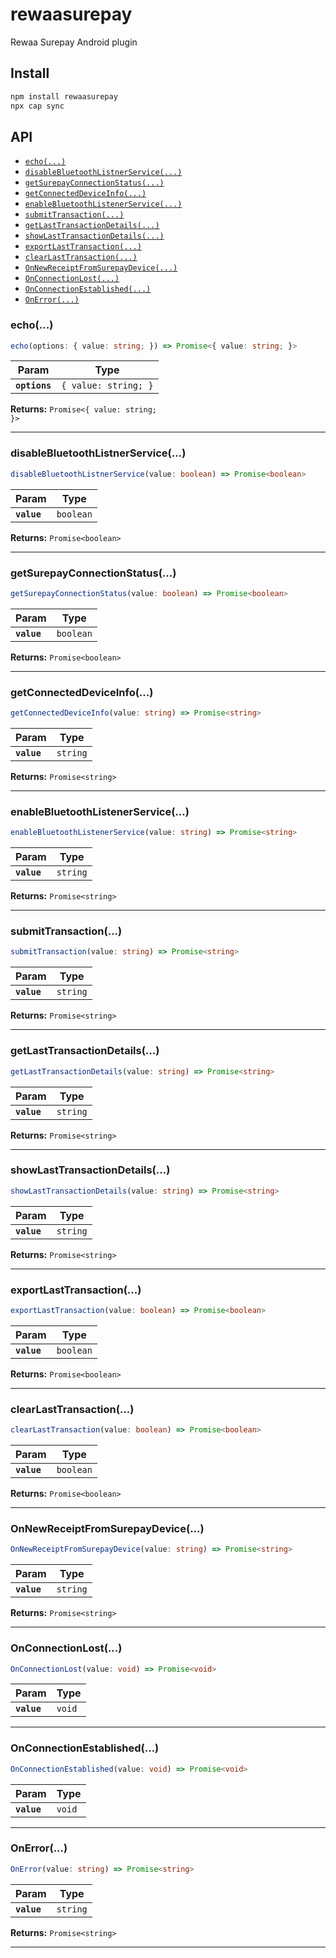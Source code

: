 # rewaasurepay

Rewaa Surepay Android plugin

## Install

```bash
npm install rewaasurepay
npx cap sync
```

## API

<docgen-index>

* [`echo(...)`](#echo)
* [`disableBluetoothListnerService(...)`](#disablebluetoothlistnerservice)
* [`getSurepayConnectionStatus(...)`](#getsurepayconnectionstatus)
* [`getConnectedDeviceInfo(...)`](#getconnecteddeviceinfo)
* [`enableBluetoothListenerService(...)`](#enablebluetoothlistenerservice)
* [`submitTransaction(...)`](#submittransaction)
* [`getLastTransactionDetails(...)`](#getlasttransactiondetails)
* [`showLastTransactionDetails(...)`](#showlasttransactiondetails)
* [`exportLastTransaction(...)`](#exportlasttransaction)
* [`clearLastTransaction(...)`](#clearlasttransaction)
* [`OnNewReceiptFromSurepayDevice(...)`](#onnewreceiptfromsurepaydevice)
* [`OnConnectionLost(...)`](#onconnectionlost)
* [`OnConnectionEstablished(...)`](#onconnectionestablished)
* [`OnError(...)`](#onerror)

</docgen-index>

<docgen-api>
<!--Update the source file JSDoc comments and rerun docgen to update the docs below-->

### echo(...)

```typescript
echo(options: { value: string; }) => Promise<{ value: string; }>
```

| Param         | Type                            |
| ------------- | ------------------------------- |
| **`options`** | <code>{ value: string; }</code> |

**Returns:** <code>Promise&lt;{ value: string; }&gt;</code>

--------------------


### disableBluetoothListnerService(...)

```typescript
disableBluetoothListnerService(value: boolean) => Promise<boolean>
```

| Param       | Type                 |
| ----------- | -------------------- |
| **`value`** | <code>boolean</code> |

**Returns:** <code>Promise&lt;boolean&gt;</code>

--------------------


### getSurepayConnectionStatus(...)

```typescript
getSurepayConnectionStatus(value: boolean) => Promise<boolean>
```

| Param       | Type                 |
| ----------- | -------------------- |
| **`value`** | <code>boolean</code> |

**Returns:** <code>Promise&lt;boolean&gt;</code>

--------------------


### getConnectedDeviceInfo(...)

```typescript
getConnectedDeviceInfo(value: string) => Promise<string>
```

| Param       | Type                |
| ----------- | ------------------- |
| **`value`** | <code>string</code> |

**Returns:** <code>Promise&lt;string&gt;</code>

--------------------


### enableBluetoothListenerService(...)

```typescript
enableBluetoothListenerService(value: string) => Promise<string>
```

| Param       | Type                |
| ----------- | ------------------- |
| **`value`** | <code>string</code> |

**Returns:** <code>Promise&lt;string&gt;</code>

--------------------


### submitTransaction(...)

```typescript
submitTransaction(value: string) => Promise<string>
```

| Param       | Type                |
| ----------- | ------------------- |
| **`value`** | <code>string</code> |

**Returns:** <code>Promise&lt;string&gt;</code>

--------------------


### getLastTransactionDetails(...)

```typescript
getLastTransactionDetails(value: string) => Promise<string>
```

| Param       | Type                |
| ----------- | ------------------- |
| **`value`** | <code>string</code> |

**Returns:** <code>Promise&lt;string&gt;</code>

--------------------


### showLastTransactionDetails(...)

```typescript
showLastTransactionDetails(value: string) => Promise<string>
```

| Param       | Type                |
| ----------- | ------------------- |
| **`value`** | <code>string</code> |

**Returns:** <code>Promise&lt;string&gt;</code>

--------------------


### exportLastTransaction(...)

```typescript
exportLastTransaction(value: boolean) => Promise<boolean>
```

| Param       | Type                 |
| ----------- | -------------------- |
| **`value`** | <code>boolean</code> |

**Returns:** <code>Promise&lt;boolean&gt;</code>

--------------------


### clearLastTransaction(...)

```typescript
clearLastTransaction(value: boolean) => Promise<boolean>
```

| Param       | Type                 |
| ----------- | -------------------- |
| **`value`** | <code>boolean</code> |

**Returns:** <code>Promise&lt;boolean&gt;</code>

--------------------


### OnNewReceiptFromSurepayDevice(...)

```typescript
OnNewReceiptFromSurepayDevice(value: string) => Promise<string>
```

| Param       | Type                |
| ----------- | ------------------- |
| **`value`** | <code>string</code> |

**Returns:** <code>Promise&lt;string&gt;</code>

--------------------


### OnConnectionLost(...)

```typescript
OnConnectionLost(value: void) => Promise<void>
```

| Param       | Type              |
| ----------- | ----------------- |
| **`value`** | <code>void</code> |

--------------------


### OnConnectionEstablished(...)

```typescript
OnConnectionEstablished(value: void) => Promise<void>
```

| Param       | Type              |
| ----------- | ----------------- |
| **`value`** | <code>void</code> |

--------------------


### OnError(...)

```typescript
OnError(value: string) => Promise<string>
```

| Param       | Type                |
| ----------- | ------------------- |
| **`value`** | <code>string</code> |

**Returns:** <code>Promise&lt;string&gt;</code>

--------------------

</docgen-api>

